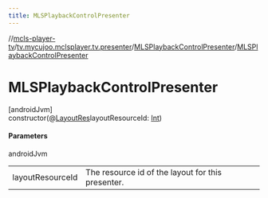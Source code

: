 ```yaml
---
title: MLSPlaybackControlPresenter
---
```

//[mcls-player-tv](../../../index.html)/[tv.mycujoo.mclsplayer.tv.presenter](../index.html)/[MLSPlaybackControlPresenter](index.html)/[MLSPlaybackControlPresenter](-m-l-s-playback-control-presenter.html)



# MLSPlaybackControlPresenter



[androidJvm]\
constructor(@[LayoutRes](https://developer.android.com/reference/kotlin/androidx/annotation/LayoutRes.html)layoutResourceId: [Int](https://kotlinlang.org/api/latest/jvm/stdlib/kotlin/-int/index.html))



#### Parameters


androidJvm

| | |
|---|---|
| layoutResourceId | The resource id of the layout for this presenter. |




